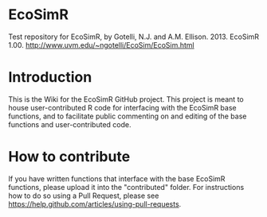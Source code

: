 EcoSimR
=======

Test repository for EcoSimR, by Gotelli, N.J. and A.M. Ellison. 2013. EcoSimR 1.00.  http://www.uvm.edu/~ngotelli/EcoSim/EcoSim.html

Introduction
=======

This is the Wiki for the EcoSimR GitHub project. This project is meant to house user-contributed R code for interfacing with the EcoSimR base functions, and to facilitate public commenting on and editing of the base functions and user-contributed code.

How to contribute
=======

If you have written functions that interface with the base EcoSimR functions, please upload it into the "contributed" folder. For instructions how to do so using a Pull Request, please see https://help.github.com/articles/using-pull-requests.
